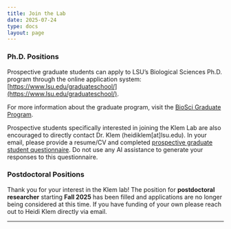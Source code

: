 ```yaml
---
title: Join the Lab
date: 2025-07-24
type: docs
layout: page
---
```


### Ph.D. Positions
Prospective graduate students can apply to LSU’s Biological Sciences Ph.D. program through the online application system: [https://www.lsu.edu/graduateschool/](https://www.lsu.edu/graduateschool/).

For more information about the graduate program, visit the [BioSci Graduate Program](https://www.lsu.edu/science/biosci/programs/graduate/index.php).

Prospective students specifically interested in joining the Klem Lab are also encouraged to directly contact Dr. Klem (heidiklem[at]lsu.edu). In your email, please provide a resume/CV and completed [prospective graduate student questionnaire](https://lsumail2-my.sharepoint.com/:w:/g/personal/heidiklem_lsu_edu/Ef1mKcraEpxOjptB9TF1odgBGoB4VVAfFQJPjPCwgFFpxw?e=YCHWh1). Do not use any AI assistance to generate your responses to this questionnaire. 

### Postdoctoral Positions
Thank you for your interest in the Klem lab! The position for **postdoctoral researcher** starting **Fall 2025** has been filled and applications are no longer being considered at this time. If you have funding of your own please reach out to Heidi Klem directly via email. 

---
